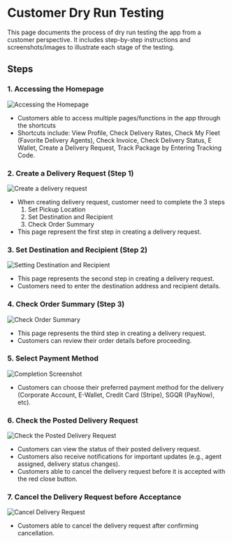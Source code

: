 # Customer Dry Run Testing

This page documents the process of dry run testing the app from a customer perspective. It includes step-by-step instructions and screenshots/images to illustrate each stage of the testing.

## Steps

### 1. **Accessing the Homepage**

![Accessing the Homepage](../../img/homepagec.png)

   - Customers able to access multiple pages/functions in the app through the shortcuts
   - Shortcuts include: View Profile, Check Delivery Rates, Check My Fleet (Favorite Delivery Agents), Check Invoice, Check Delivery Status, E Wallet, Create a Delivery Request, Track Package by Entering Tracking Code.

### 2. **Create a Delivery Request (Step 1)**
![Create a delivery request](../../img/step1c.png)
   - When creating delivery request, customer need to complete the 3 steps
      1. Set Pickup Location
      2. Set Destination and Recipient
      3. Check Order Summary
   - This page represent the first step in creating a delivery request.

### 3. **Set Destination and Recipient (Step 2)**
![Setting Destination and Recipient](../../img/step2c.png)
   - This page represents the second step in creating a delivery request.
   - Customers need to enter the destination address and recipient details.

### 4. **Check Order Summary (Step 3)**
![Check Order Summary](../../img/step3c.png)
   - This page represents the third step in creating a delivery request.
   - Customers can review their order details before proceeding.

### 5. **Select Payment Method**
![Completion Screenshot](../../img/step4c.png)
   - Customers can choose their preferred payment method for the delivery (Corporate Account, E-Wallet, Credit Card (Stripe), SGQR (PayNow), etc).

### 6. **Check the Posted Delivery Request**
![Check the Posted Delivery Request](../../img/step5c.png)
   - Customers can view the status of their posted delivery request.
   - Customers also receive notifications for important updates (e.g., agent assigned, delivery status changes).
   - Customers able to cancel the delivery request before it is accepted with the red close button.

### 7. **Cancel the Delivery Request before Acceptance**
![Cancel Delivery Request](../../img/step6c.png)
   - Customers able to cancel the delivery request after confirming cancellation.
